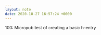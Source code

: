 ```yaml
---
layout: note
date: 2020-10-27 16:57:24 +0000
---
```


100: Micropub test of creating a basic h-entry
